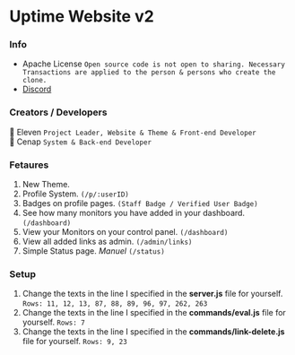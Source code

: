 # Uptime Website v2
### Info
* Apache License `Open source code is not open to sharing. Necessary Transactions are applied to the person & persons who create the clone.`
* [Discord](https://discord.gg/T4BMtSu)

### Creators / Developers
👤 Eleven `Project Leader, Website & Theme & Front-end Developer `
<br>
👤 Cenap `System & Back-end Developer`

### Fetaures
1) New Theme.
2) Profile System. `(/p/:userID)`
3) Badges on profile pages. `(Staff Badge / Verified User Badge)`
4) See how many monitors you have added in your dashboard. `(/dashboard)`
5) View your Monitors on your control panel. `(/dashboard)`
6) View all added links as admin. `(/admin/links)`
7) Simple Status page. *Manuel* `(/status)`

### Setup
1) Change the texts in the line I specified in the **server.js** file for yourself.
 `Rows: 11, 12, 13, 87, 88, 89, 96, 97, 262, 263`
2) Change the texts in the line I specified in the **commands/eval.js** file for yourself.
 `Rows: 7`
3) Change the texts in the line I specified in the **commands/link-delete.js** file for yourself.
 `Rows: 9, 23`
